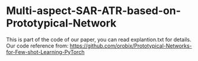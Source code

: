 # Multi-aspect-SAR-ATR-based-on-Prototypical-Network
This is part of the code of our paper, you can read explantion.txt for details.
Our code reference from: https://github.com/orobix/Prototypical-Networks-for-Few-shot-Learning-PyTorch

